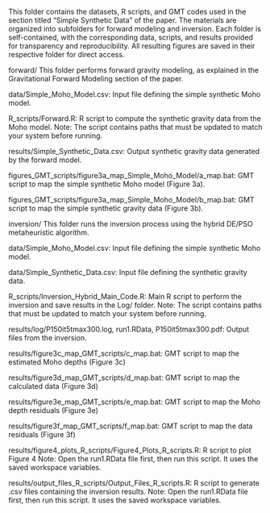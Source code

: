 This folder contains the datasets, R scripts, and GMT codes used in the section titled “Simple Synthetic Data” of the paper. 
The materials are organized into subfolders for forward modeling and inversion. 
Each folder is self-contained, with the corresponding data, scripts, and results provided for transparency and reproducibility.
All resulting figures are saved in their respective folder for direct access.

forward/ 
 This folder performs forward gravity modeling, as explained in the Gravitational Forward Modeling section of the paper.

data/Simple_Moho_Model.csv: Input file defining the simple synthetic Moho model.

R_scripts/Forward.R: R script to compute the synthetic gravity data from the Moho model. 
 Note: The script contains paths that must be updated to match your system before running.

results/Simple_Synthetic_Data.csv: Output synthetic gravity data generated by the forward model.

figures_GMT_scripts/figure3a_map_Simple_Moho_Model/a_map.bat: GMT script to map the simple synthetic Moho model (Figure 3a).

figures_GMT_scripts/figure3a_map_Simple_Moho_Model/b_map.bat: GMT script to map the simple synthetic gravity data (Figure 3b).

inversion/ 
 This folder runs the inversion process using the hybrid DE/PSO metaheuristic algorithm.

data/Simple_Moho_Model.csv: Input file defining the simple synthetic Moho model.

data/Simple_Synthetic_Data.csv: Input file defining the synthetic gravity data.

R_scripts/Inversion_Hybrid_Main_Code.R: Main R script to perform the inversion and save results in the Log/ folder. 
 Note: The script contains paths that must be updated to match your system before running.

results/log/P150it5tmax300.log, run1.RData, P150it5tmax300.pdf: Output files from the inversion.

results/figure3c_map_GMT_scripts/c_map.bat: GMT script to map the estimated Moho depths (Figure 3c)

results/figure3d_map_GMT_scripts/d_map.bat: GMT script to map the calculated data (Figure 3d)

results/figure3e_map_GMT_scripts/e_map.bat: GMT script to map the Moho depth residuals (Figure 3e)

results/figure3f_map_GMT_scripts/f_map.bat: GMT script to map the data residuals (Figure 3f)

results/figure4_plots_R_scripts/Figure4_Plots_R_scripts.R: R script to plot Figure 4
 Note: Open the run1.RData file first, then run this script. It uses the saved workspace variables.

results/output_files_R_scripts/Output_Files_R_scripts.R: R script to generate .csv files containing the inversion results. 
 Note: Open the run1.RData file first, then run this script. It uses the saved workspace variables.
